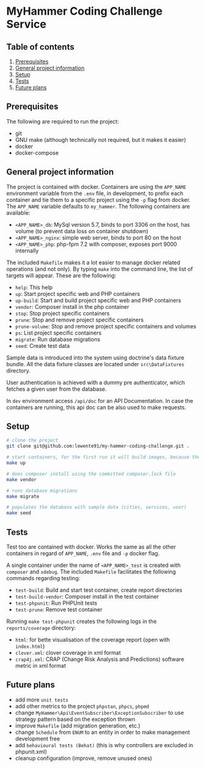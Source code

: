 # MyHammer Coding Challenge Service
## Table of contents
1. [Prerequisites](#prerequisites)
2. [General project information](#general-project-information)
3. [Setup](#general-project-information)
4. [Tests](#tests)
5. [Future plans](#future-plans)

## Prerequisites
The following are required to run the project:
- git
- GNU make (although technically not required, but it makes it easier)
- docker
- docker-compose

## General project information
The project is contained with docker. Containers are using the `APP_NAME` environment variable from the `.env`
file, in development, to prefix each container and tie them to a specific project using the `-p` flag from docker. The
`APP_NAME` variable defaults to `my_hammer`.
The following containers are available:
- `<APP_NAME>_db`: MySql version 5.7, binds to port 3306 on the host, has volume (to prevent data loss on container
shutdown)
- `<APP_NAME>_nginx`: simple web server, binds to port 80 on the host
- `<APP_NAME>_php`: php-fpm 7.2 with composer, exposes port 9000 internally

The included `Makefile` makes it a lot easier to manage docker related operations (and not only). By typing `make`
into the command line, the list of targets will appear. These are the following:
- `help`: This help
- `up`: Start project specific web and PHP containers
- `up-build`: Start and build project specific web and PHP containers
- `vendor`: Composer install in the php container
- `stop`: Stop project specific containers
- `prune`: Stop and remove project specific containers
- `prune-volume`: Stop and remove project specific containers and volumes
- `ps`: List project specific containers
- `migrate`: Run database migrations
- `seed`: Create test data

Sample data is introduced into the system using doctrine's data fixture bundle. All the data fixture classes are located
under `src\DataFixtures` directory.

User authentication is achieved with a dummy pre authenticator, which fetches a given user from the database.

In `dev` environment access `/api/doc` for an API Documentation. In case the containers are running, this api doc
can be also used to make requests.

## Setup
```bash
# clone the project
git clone git@github.com:lewente91/my-hammer-coding-challenge.git .

# start containers, for the first run it will build images, because they are non-existent
make up

# does composer install using the committed composer.lock file
make vendor

# runs database migrations
make migrate

# populates the database with sample data (cities, services, user)
make seed
```

## Tests
Test too are contained with docker. Works the same as all the other containers in regard of `APP_NAME`, `.env` file and
`-p` docker flag.

A single container under the name of `<APP_NAME>_test` is created with `composer` and `xdebug`.
The included `Makefile` facilitates the following commands regarding testing:
- `test-build`: Build and start test container, create report directories
- `test-build-vendor`: Composer install in the test container
- `test-phpunit`: Run PHPUnit tests
- `test-prune`: Remove test container

Running `make test-phpunit` creates the following logs in the `reports/coverage` directory:
- `html`: for bette visualisation of the coverage report (open with `index.html`)
- `clover.xml`: clover coverage in xml format
- `crap4j.xml`: CRAP (Change Risk Analysis and Predictions) software metric in xml format

## Future plans
- add more `unit tests`
- add other metrics to the project `phpstan`, `phpcs`, `phpmd`
- change `MyHammer\Api\EventSubscriber\ExceptionSubscriber` to use strategy pattern based on the exception thrown
- improve `Makefile` (add migration generation, etc.)
- change `Schedule` from `ENUM` to an entity in order to make management development free
- add `behavioural tests (Behat)` (this is why controllers are excluded in phpunit.xml)
- cleanup configuration (improve, remove unused ones)
